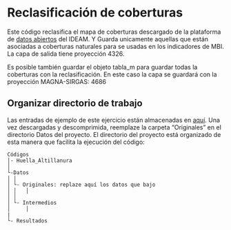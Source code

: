Reclasificación de coberturas
================
Este código reclasifica el mapa de coberturas descargado de la plataforma de [datos abiertos](https://experience.arcgis.com/experience/568ddab184334f6b81a04d2fe9aac262/page/Datos-Abiertos-Geogr%C3%A1ficos-/) del IDEAM. Y Guarda unicamente aquellas que están asociadas a coberturas naturales para se usadas en los indicadores de MBI. La capa de salida tiene proyección 4326.

Es posible también guardar el objeto tabla_m para guardar todas la coberturas con la reclasificación. En este caso la capa se guardará con la proyección MAGNA-SIRGAS: 4686

## Organizar directorio de trabajo

<a id="ID_seccion1"></a>
Las entradas de ejemplo de este ejercicio están almacenadas en
[aquí](https://drive.google.com/file/d/1Xg04VRR4F4lbEFuua1d9FwtHeVZ28A1x/view?usp=drive_link).
Una vez descargadas y descomprimida, reemplaze la carpeta “Originales” en el directorio Datos del proyecto.
El directorio del proyecto está organizado de esta manera que facilita la ejecución del
código:

    Códigos
    │- Huella_Altillanura
    │    
    └-Datos
    │ │
    │ └- Originales: replaze aquí los datos que bajo
    │ │   │
    │ │   
    │ └- Intermedios
    │     │     
    |
    └- Resultados

